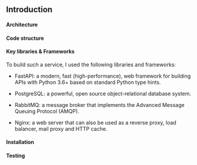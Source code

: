 ## Introduction

#### Architecture

#### Code structure

#### Key libraries & Frameworks

To build such a service, I used the following libraries and frameworks:

- FastAPI: a modern, fast (high-performance), web framework for building APIs with Python 3.6+ based on standard Python type hints.

- PostgreSQL: a powerful, open source object-relational database system.

- RabbitMQ: a message broker that implements the Advanced Message Queuing Protocol (AMQP).

- Nginx: a web server that can also be used as a reverse proxy, load balancer, mail proxy and HTTP cache.

#### Installation

#### Testing
